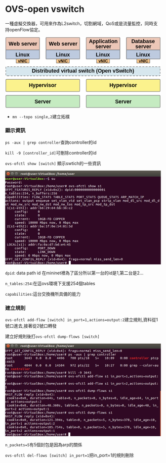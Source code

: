 # OVS-open vswitch


一種虛擬交換器，可用來作為L2switch，切割網域，QoS或是流量監控，同時支持openFlow協定。

![](Pic/1.png)

* `mn --topo single,2`建立拓樸

### 顯示資訊

`ps -aux | grep controller`查詢controller的id

`kill -9 [controller_id]`可刪除controller的id

`ovs-ofctl show [switch]` 顯示swtich的一些資訊

![](Pic/11.jpg)

`dpid`: data path id 在mininet裡為了區分所以第一台的id是1,第二台是2...

`n_tables:254`:在這ovs環境下支援254個tables

`capabilities`:這台交換機所具備的能力

### 建立規則

`ovs-ofctl add-flow [switch] in_port=1,actions=output:2`建立規則,資料從1號口進去,接著從2號口轉發


建立好規則後打`ovs-ofctl dump-flows [switch]`

![](Pic/12.jpg)

`n_packets=5`有5個封包是因為arp的關係

`ovs-ofctl del-flows [switch] in_port=1`把in_port=1的規則刪除


